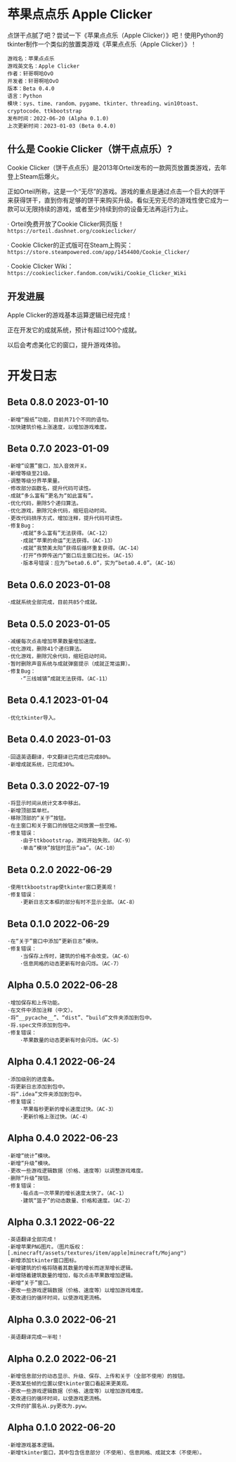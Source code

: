 # 苹果点点乐 Apple Clicker

点饼干点腻了吧？尝试一下《苹果点点乐（Apple Clicker）》吧！使用Python的tkinter制作一个类似的放置类游戏《苹果点点乐（Apple Clicker）》！

```
游戏名：苹果点点乐
游戏英文名：Apple Clicker
作者：轩哥啊哈OvO
开发者：轩哥啊哈OvO
版本：Beta 0.4.0
语言：Python
模块：sys、time、random、pygame、tkinter、threading、win10toast、cryptocode、ttkbootstrap
发布时间：2022-06-20 (Alpha 0.1.0)
上次更新时间：2023-01-03 (Beta 0.4.0)

```

## 什么是 Cookie Clicker（饼干点点乐）?

Cookie Clicker（饼干点点乐）是2013年Orteil发布的一款网页放置类游戏，去年登上Steam后爆火。

正如Orteil所称，这是一个“无尽”的游戏。游戏的重点是通过点击一个巨大的饼干来获得饼干，直到你有足够的饼干来购买升级。看似无穷无尽的游戏性使它成为一款可以无限持续的游戏，或者至少持续到你的设备无法再运行为止。

· Orteil免费开放了Cookie Clicker网页版！`https://orteil.dashnet.org/cookieclicker/`

· Cookie Clicker的正式版可在Steam上购买：`https://store.steampowered.com/app/1454400/Cookie_Clicker/`

· Cookie Clicker Wiki：`https://cookieclicker.fandom.com/wiki/Cookie_Clicker_Wiki`

## 开发进展

Apple Clicker的游戏基本运算逻辑已经完成！

正在开发它的成就系统，预计有超过100个成就。

以后会考虑美化它的窗口，提升游戏体验。

# 开发日志

## Beta 0.8.0 2023-01-10

    ·新增“报纸”功能，目前共71个不同的语句。
    ·加快建筑价格上涨速度，以增加游戏难度。

## Beta 0.7.0 2023-01-09

    ·新增“设置”窗口，加入音效开关。
    ·新增等级至21级。
    ·调整等级分界苹果量。
    ·修改部分函数名，提升代码可读性。
    ·成就“多么富有”更名为“如此富有”。
    ·优化代码，删除5个递归算法。
    ·优化游戏，删除冗余代码，缩短启动时间。
    ·更改代码排序方式，增加注释，提升代码可读性。
    ·修复Bug：
        ·成就“多么富有”无法获得。（AC-12）
        ·成就“苹果的命运”无法获得。（AC-13）
        ·成就“我赞美太阳”获得后循环重复获得。（AC-14）
        ·打开“作弊传送门”窗口后主窗口拉长。（AC-15）
        ·版本号错误：应为“beta0.6.0”，实为“beta0.4.0”。（AC-16）

## Beta 0.6.0 2023-01-08

    ·成就系统全部完成，目前共85个成就。

## Beta 0.5.0 2023-01-05

    ·减缓每次点击增加苹果数量增加速度。
    ·优化游戏，删除41个递归算法。
    ·优化游戏，删除冗余代码，缩短启动时间。
    ·暂时删除声音系统与成就弹窗提示（成就正常运算）。
    ·修复Bug：
        ·“三线城镇”成就无法获得。（AC-11）

## Beta 0.4.1 2023-01-04

    ·优化tkinter导入。

## Beta 0.4.0 2023-01-03

    ·回退英语翻译，中文翻译已完成已完成80%。
    ·新增成就系统，已完成30%。

## Beta 0.3.0 2022-07-19

    ·将显示时间从统计文本中移出。
    ·新增顶部菜单栏。
    ·移除顶部的“关于”按钮。
    ·在主窗口和关于窗口的按钮之间放置一些空格。
    ·修复错误：
        ·由于ttkbootstrap，游戏开始失败。（AC-9）
        ·单击“模块”按钮时显示“aa”。（AC-10）

## Beta 0.2.0 2022-06-29

    ·使用ttkbootstrap使tkinter窗口更美观！
    ·修复错误：
        ·更新日志文本框的部分有时不显示全部。（AC-8）

## Beta 0.1.0 2022-06-29

    ·在“关于”窗口中添加“更新日志”模块。
    ·修复错误：
        ·当保存上传时，建筑的价格不会改变。（AC-6）
        ·信息网格的动态更新有时会闪烁。（AC-7）

## Alpha 0.5.0 2022-06-28

    ·增加保存和上传功能。
    ·在文件中添加注释（中文）。
    ·将“__pycache__”、“dist”、“build”文件夹添加到包中。
    ·将.spec文件添加到包中。
    ·修复错误：
        ·苹果数量的动态更新有时会闪烁。（AC-5）

## Alpha 0.4.1 2022-06-24

    ·添加级别的进度条。
    ·将更新日志添加到包中。
    ·将“.idea”文件夹添加到包中。
    ·修复错误：
        ·苹果每秒更新的增长速度过快。（AC-3）
        ·更新价格上涨过快。（AC-4）

## Alpha 0.4.0 2022-06-23

    ·新增“统计”模块。
    ·新增“升级”模块。
    ·更改一些游戏逻辑数据（价格、速度等）以调整游戏难度。
    ·删除“升级”按钮。
    ·修复错误：
        ·每点击一次苹果的增长速度太快了。（AC-1）
        ·建筑“篮子”的动态数量、价格和速度。（AC-2）

## Alpha 0.3.1 2022-06-22

    ·英语翻译全部完成！
    ·新增苹果PNG图片。（图片版权：[.minecraft/assets/textures/item/apple]minecraft/Mojang™)
    ·新增添加tkinter窗口图标。
    ·新增建筑的价格将随着其数量的增长而逐渐增长逻辑。
    ·新增随着建筑数量的增加，每次点击苹果数增加逻辑。
    ·新增“关于”窗口。
    ·更改一些游戏逻辑数据（价格、速度等）以增加游戏难度。
    ·更改递归的循环时间，以使游戏更流畅。

## Alpha 0.3.0 2022-06-21

    ·英语翻译完成一半啦！

## Alpha 0.2.0 2022-06-21

    ·新增信息部分的动态显示、升级、保存、上传和关于（全部不使用）的按钮。
    ·更改某些帧的位置以使tkinter窗口看起来更美观。
    ·更改一些游戏逻辑数据（价格、速度等）以增加游戏难度。
    ·更改递归的循环时间，以使游戏更流畅。
    ·文件的扩展名从.py更改为.pyw。

## Alpha 0.1.0 2022-06-20

    ·新增游戏基本逻辑。
    ·新增tkinter窗口，其中包含信息部分（不使用）、信息网格、成就文本（不使用）。
